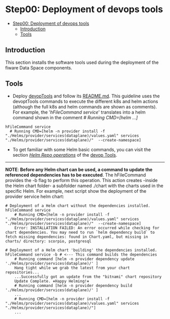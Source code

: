 # Step00: Deployment of devops tools

- [Step00: Deployment of devops tools](#step00-deployment-of-devops-tools)
  - [Introduction](#introduction)
  - [Tools](#tools)

## Introduction
This section installs the software tools used during the deployment of the fiware Data Space components.  

## Tools
- Deploy [devopTools](https://github.com/cgonzalezITA/devopsTools) and follow its [README.md](https://github.com/cgonzalezITA/devopsTools/blob/master/README.md). This guideline uses the devoptTools commands to execute the different k8s and helm actions (although the full k8s and helm commands are shown as comments). For example, the '_hFileCommand service_' translates into a helm command shown in the comment _# Running CMD=[helm ...]_
```shell
hFileCommand service 
  # Running CMD=[helm -n provider install -f "./Helms/provider/services(dataplane)/values.yaml" services "./Helms/provider/services(dataplane)/"  --create-namespace]
```
- To get familiar with some Helm basic commands, you can visit the section [_Helm Repo operations_](https://github.com/cgonzalezITA/devopsTools/tree/master/hTools#readme) of the [devop Tools](https://github.com/cgonzalezITA/devopsTools).  
---
**NOTE**: **Before any Helm chart can be used, a command to update the referenced dependencies has to be executed**. The hFileCommand provides the -b flag to perform this operation. This action creates -inside the Helm chart folder- a subfolder named ./chart with the charts used in the specific Helm. 
For example, next script show the deployment of the provider service helm chart:

  ```shell
  # Deployment of a Helm chart without the dependencies installed.
  hFileCommand service 
      # Running CMD=[helm -n provider install -f "./Helms/provider/services(dataplane)/values.yaml" services "./Helms/provider/services(dataplane)/"  --create-namespace]
      Error: INSTALLATION FAILED: An error occurred while checking for chart dependencies. You may need to run `helm dependency build` to fetch missing dependencies: found in Chart.yaml, but missing in charts/ directory: scorpio, postgresql

  # Deployment of a Helm chart 'building' the dependencies installed.
  hFileCommand service -b # <--- This command builds the dependencies
      # Running command [helm -n provider dependency update './Helms/provider/services(dataplane)/' ]
      Hang tight while we grab the latest from your chart repositories...
      ...Successfully got an update from the "bitnami" chart repository
      Update Complete. ⎈Happy Helming!⎈
      # Running command [helm -n provider dependency build './Helms/provider/services(dataplane)/' ]
      ...
      # Running CMD=[helm -n provider install -f "./Helms/provider/services(dataplane)/values.yaml" services "./Helms/provider/services(dataplane)/"]
      ...      
  ```